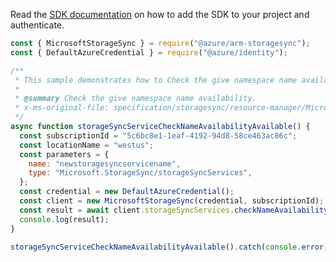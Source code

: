 Read the [SDK documentation](https://github.com/Azure/azure-sdk-for-js/blob/%40azure%2Farm-storagesync_9.0.1/sdk/storagesync/arm-storagesync/README.md) on how to add the SDK to your project and authenticate.

```javascript
const { MicrosoftStorageSync } = require("@azure/arm-storagesync");
const { DefaultAzureCredential } = require("@azure/identity");

/**
 * This sample demonstrates how to Check the give namespace name availability.
 *
 * @summary Check the give namespace name availability.
 * x-ms-original-file: specification/storagesync/resource-manager/Microsoft.StorageSync/stable/2020-09-01/examples/StorageSyncServiceCheckNameAvailability_Available.json
 */
async function storageSyncServiceCheckNameAvailabilityAvailable() {
  const subscriptionId = "5c6bc8e1-1eaf-4192-94d8-58ce463ac86c";
  const locationName = "westus";
  const parameters = {
    name: "newstoragesyncservicename",
    type: "Microsoft.StorageSync/storageSyncServices",
  };
  const credential = new DefaultAzureCredential();
  const client = new MicrosoftStorageSync(credential, subscriptionId);
  const result = await client.storageSyncServices.checkNameAvailability(locationName, parameters);
  console.log(result);
}

storageSyncServiceCheckNameAvailabilityAvailable().catch(console.error);
```
